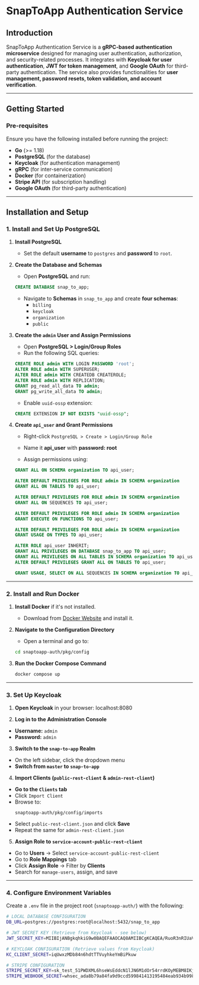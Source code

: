# **SnapToApp Authentication Service**  

## **Introduction**  
SnapToApp Authentication Service is a **gRPC-based authentication microservice** designed for managing user authentication, authorization, and security-related processes. It integrates with **Keycloak for user authentication**, **JWT for token management**, and **Google OAuth** for third-party authentication. The service also provides functionalities for **user management, password resets, token validation, and account verification**.

---

## **Getting Started**  

### **Pre-requisites**  
Ensure you have the following installed before running the project:

- **Go** (>= 1.18)
- **PostgreSQL** (for the database)
- **Keycloak** (for authentication management)
- **gRPC** (for inter-service communication)
- **Docker** (for containerization)
- **Stripe API** (for subscription handling)
- **Google OAuth** (for third-party authentication)

---

## **Installation and Setup**  

### **1. Install and Set Up PostgreSQL**  

1. **Install PostgreSQL**  
   - Set the default **username** to `postgres` and **password** to `root`.

2. **Create the Database and Schemas**  
   - Open **PostgreSQL** and run:

   ```sql
   CREATE DATABASE snap_to_app;
   ```

   - Navigate to **Schemas** in `snap_to_app` and create **four schemas**:
     - `billing`
     - `keycloak`
     - `organization`
     - `public`

3. **Create the `admin` User and Assign Permissions**  
   - Open **PostgreSQL > Login/Group Roles**  
   - Run the following SQL queries:

   ```sql
   CREATE ROLE admin WITH LOGIN PASSWORD 'root';
   ALTER ROLE admin WITH SUPERUSER;
   ALTER ROLE admin WITH CREATEDB CREATEROLE;
   ALTER ROLE admin WITH REPLICATION;
   GRANT pg_read_all_data TO admin;
   GRANT pg_write_all_data TO admin;
   ```

   - Enable `uuid-ossp` extension:

   ```sql
   CREATE EXTENSION IF NOT EXISTS "uuid-ossp";
   ```

4. **Create `api_user` and Grant Permissions**  
   - Right-click `PostgreSQL > Create > Login/Group Role`  
   - Name it **api_user** with **password: root**  

   - Assign permissions using:

   ```sql
   GRANT ALL ON SCHEMA organization TO api_user;

   ALTER DEFAULT PRIVILEGES FOR ROLE admin IN SCHEMA organization
   GRANT ALL ON TABLES TO api_user;

   ALTER DEFAULT PRIVILEGES FOR ROLE admin IN SCHEMA organization
   GRANT ALL ON SEQUENCES TO api_user;

   ALTER DEFAULT PRIVILEGES FOR ROLE admin IN SCHEMA organization
   GRANT EXECUTE ON FUNCTIONS TO api_user;

   ALTER DEFAULT PRIVILEGES FOR ROLE admin IN SCHEMA organization
   GRANT USAGE ON TYPES TO api_user;

   ALTER ROLE api_user INHERIT;
   GRANT ALL PRIVILEGES ON DATABASE snap_to_app TO api_user;
   GRANT ALL PRIVILEGES ON ALL TABLES IN SCHEMA organization TO api_user;
   ALTER DEFAULT PRIVILEGES GRANT ALL ON TABLES TO api_user;

   GRANT USAGE, SELECT ON ALL SEQUENCES IN SCHEMA organization TO api_user;
   ```

---

### **2. Install and Run Docker**  

1. **Install Docker** if it's not installed.  
   - Download from [Docker Website](https://www.docker.com/) and install it.  

2. **Navigate to the Configuration Directory**  
   - Open a terminal and go to:

   ```sh
   cd snaptoapp-auth/pkg/config
   ```

3. **Run the Docker Compose Command**  

   ```sh
   docker compose up
   ```

---

### **3. Set Up Keycloak**  

1. **Open Keycloak** in your browser:  localhost:8080

2. **Log in to the Administration Console**  
- **Username:** `admin`  
- **Password:** `admin`  

3. **Switch to the `snap-to-app` Realm**  
- On the left sidebar, click the dropdown menu  
- **Switch from `master` to `snap-to-app`**  

4. **Import Clients (`public-rest-client` & `admin-rest-client`)**  
- **Go to the `Clients` tab**  
- Click `Import Client`  
- Browse to:  
  ```
  snaptoapp-auth/pkg/config/imports
  ```
- Select `public-rest-client.json` and click **Save**  
- Repeat the same for `admin-rest-client.json`  

5. **Assign Role to `service-account-public-rest-client`**  
- Go to **Users** → Select `service-account-public-rest-client`  
- Go to **Role Mappings** tab  
- Click **Assign Role** → Filter by **Clients**  
- Search for `manage-users`, assign, and save  

---

### **4. Configure Environment Variables**  

Create a `.env` file in the project root (`snaptoapp-auth/`) with the following:

```sh
# LOCAL DATABASE CONFIGURATION
DB_URL=postgres://postgres:root@localhost:5432/snap_to_app

# JWT SECRET KEY (Retrieve from Keycloak - see below)
JWT_SECRET_KEY=MIIBIjANBgkqhkiG9w0BAQEFAAOCAQ8AMIIBCgKCAQEA/RuoR3nRIUaVOBMNyW4q4YfnEUiAB//K7ZeF6zsJbPp/le0rSZEi00mU0faBiC++n5VcZKMRRmMhmtMm00MP6QUG5/n4jYgDDQ3DdrQto7uTUrkzM0pjA1AnWyt8EaDkhh/2h1Jf7d5cIPlp2jugKPqTuvIv52wXmpH4TiX/UrsMwJCTPqA8Uhbyboc1hW8UVExxPCg55b0tiJC/2wkPw8TA33BZWaDXMp2GVpFL4FM9GJHlPTXR43okFKfUtg7/tEDddI23xLrBS4fqFH1LQjlQNw3QvzkNsbyh0YG/UV1JkQZAByjqLv1Lkt3suwXmtH0NPA3w3X9IIlZ3tsg5YQIDAQAB

# KEYCLOAK CONFIGURATION (Retrieve values from Keycloak)
KC_CLIENT_SECRET=iqUwxzMDb84n6hdtTTVuyhkeYmBiPkuw

# STRIPE CONFIGURATION
STRIPE_SECRET_KEY=sk_test_51PWDXML6hseWsEddcN1lJN6M1dOr54rrdKOyMEBM8IKjzW81ZisZHw2oCuGsSvrl2h4uxfy5SPnanI9rMNQPKsDh004B2w4szR
STRIPE_WEBHOOK_SECRET=whsec_ada8b79a84fa9d9ccd599841413195484eab934b998a86c5adab9818173ed2fa

